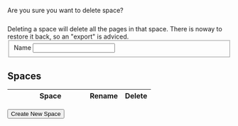 <style>
.ui-state-highlight { height: 1.5em; line-height: 1.2em; }
</style>
<script language='javascript'>
$(document).ready(function(){
    
    $("#confirmdelete").dialog({autoOpen: false,
                                width: 550,
                                modal: true});
    
    $("#spaceform").dialog({autoOpen: false,
            width: 550,
            modal: true});
            
    $("#alert").dialog({
        autoOpen: false,
        width: 400,
        modal: true,
        buttons: {"Ok": function(){
                $(this).dialog("close");
            }}});
    
    var messagealert = function(title, message){
        $dialog = $("#alert");
        $dialog.dialog("option", "title", title);
        $dialog.find("#alertmessage").html(message);
        $dialog.dialog("open");
    };
    
    var confirmdelete = function(options){
        var options = $.extend({space: 'this',
                                ok: $.noop,
                                cancel: $.noop}, options);
        $("#confirmdelete > #space").text(options.space);
        $("#confirmdelete").dialog("option", "buttons", {'Ok': function(){
                                                                options.ok();
                                                                $(this).dialog("close");
                                                                },
                                                         'Cancel': function() {
                                                             options.cancel();
                                                             $(this).dialog("close");
                                                             }
                                                         });
        $("#confirmdelete").dialog("open");
    };
    
    
    
    var remotecall = function(options) {
        var options = $.extend({success: $.noop,
                                error: $.alerterror,
                                data: {}}, options);
                                    
        
        $.ajax({url: options.uri,
                dataType: 'json',
                data: options.data,
                success: options.success,
                error: options.error});
    };
    
    var listspaces = function(options) {
        var options = $.extend(options, {uri: LFW_CONFIG['uris']['listSpaces']});
        remotecall(options);
    };
    
    var deletespace = function(spacename, options){
        var options = $.extend(options, {uri: LFW_CONFIG['uris']['deleteSpace'],
                                        data: {name: spacename}});
        remotecall(options);
    };
    
    var createspace = function(spacename, options){
        var options = $.extend(options, {uri: LFW_CONFIG['uris']['createSpace'],
                                        data: {name: spacename}});
        remotecall(options);
    };
    
    var sortspaces = function(spaces, options){
        var options = $.extend(options, {uri: LFW_CONFIG['uris']['sortSpaces'],
                                        data: {"spaces": JSON.stringify(spaces)}});
        remotecall(options);
    };
    
    var editspace = function(name, newname, options){
        var options = $.extend(options, {uri: LFW_CONFIG['uris']['updateSpace'],
                                        data: {name: name,
                                               newname: newname}});
        remotecall(options);
    };
    
    var importspace = function(space, path, options){
        var options = $.extend(options, {uri: LFW_CONFIG['uris']['importSpace'],
                                        data: {space: space,
                                               filename: path}});
        remotecall(options);
    };
    
    var exportspace = function(space, path, options){
        var options = $.extend(options, {uri: LFW_CONFIG['uris']['exportSpace'],
                                        data: {space: space,
                                               filename: path}});
        remotecall(options);
    };
    
    console.log("Doing a list spaces call");
    
    var render = function(){
        listspaces({success: function(data){
                                var tbody = $("#spaceslist > tbody");
                                console.log("listspaces succeeded, rendering list...");
                                tbody.empty();
                                $.each(data, function(i, space){
                                    var renameText;
                                    var deleteText;
                                    var tdSpaceNameContent;
                                    var spaceElem;
                                    if ((space == "Admin") || (space == "IDE")) {
                                        renameText = "-";
                                        deleteText = "-";
                                        spaceElem = $("<span>").text(space);
                                    } else {
                                        renameText = "rename";
                                        deleteText = "delete";
                                        spaceElem = $("<a>", {href: "#/Admin/" + space}).text(space);
                                    }
                                    
                                    tbody.append($('<tr class="ui-state-default">').append('<td><span class="ui-icon ui-icon-arrowthick-2-n-s"></span></td>')
                                                          .append($("<td class='td_spacename'>").append(spaceElem))
                                                          .append($("<td>", {style: 'text-align: center'}).append($('<a>', {style: 'cursor: pointer'}).data('space', space).text(renameText).click(function() {
                                                                var space = $(this).data('space');
                                                                if ((space == 'IDE') || (space == 'Admin')){
                                                                    return;
                                                                }
                                                                $("#spaceform input").removeClass("ui-state-error").val(space);
                                                                var $dialog = $("#spaceform").dialog("option", "title", "Edit Space");
                                                                $("#spaceform").dialog("option", "buttons", {"Rename Space": function(){
                                                                                                            $input = $dialog.find("input").removeClass("ui-state-error");
                                                                                                            
                                                                                                            var spacename = $.trim($dialog.find("#name").val());
                                                                                                            if (spacename == ""){
                                                                                                                $input.addClass("ui-state-error");
                                                                                                                return;
                                                                                                            }
                                                                                                            if (space == spacename){
                                                                                                                $dialog.dialog("close");
                                                                                                                return;
                                                                                                            }
                                                                                                            
                                                                                                            editspace(space, spacename, {success: function(){
                                                                                                                $.fillSpacesList({success: function(){
                                                                                                                    $("#space").val("Admin");
                                                                                                                }});

                                                                                                                render();
                                                                                                                $dialog.dialog("close");
                                                                                                            }, error: $.alerterror});
                                                                                                        },
                                                                                                        
                                                                                                      "Cancel": function(){
                                                                                                          $(this).dialog("close");
                                                                                                        }});
                                                                $("#spaceform").keydown(function(e) {
                                                                    if (e.keyCode == 13) {
                                                                        var buttons = $( "#spaceform" ).dialog( "option", "buttons" );
                                                                        var button = buttons["Rename Space"];
                                                                        button();
                                                                    }
                                                                });
                                                                                
                                                                $("#spaceform").dialog("open");
                                                              })))
                                                          .append($("<td>", {style: 'text-align: center'}).append($('<a>', {style: 'cursor: pointer'}).data('space', space).text(deleteText).click(function(){
                                                                var space = $(this).data('space');
                                                                if ((space == 'IDE') || (space == 'Admin')){
                                                                     return;
                                                                }
                                                                confirmdelete({space: space,
                                                                         ok: function(){
                                                                             deletespace(space, {success: function(){
                                                                                    $.fillSpacesList({success: function(){
                                                                                        $("#space").val("Admin");
                                                                                    }});
                                                                                    render();
                                                                                 }});
                                                                         }});
                                                              }))));
                                });
                            }});
    };
    
    $("#createspace").button().click(function() {
        var $dialog = $("#spaceform").dialog("option", "title", "Create Space");
        $("#spaceform  input").removeClass("ui-state-error").val("");
        $("#spaceform").dialog("option", "buttons", {"Create Space": function(){
                                                    $input = $dialog.find("input").removeClass("ui-state-error");
                                                    
                                                    var spacename = $.trim($dialog.find("#name").val());
                                                    if (spacename == ""){
                                                        $input.addClass("ui-state-error");
                                                        return;
                                                    }
                                                    
                                                    createspace(spacename, {success: function(){
                                                        $.fillSpacesList({success: function(){
                                                            $("#space").val("Admin");
                                                        }});
                                                        render();
                                                        $dialog.dialog("close");
                                                    }, error: $.alerterror});
                                                },
                                                
                                              "Cancel": function(){
                                                  $(this).dialog("close");
                                                }});
                        
        $("#spaceform").dialog("open");
        $("#spaceform").keydown(function(e) {
            if (e.keyCode == 13) {
                var buttons = $( "#spaceform" ).dialog( "option", "buttons" );
                var button = buttons["Create Space"];
                button();
            }
        });
    });


    render();
    //Make spaces sortable
    var tablebody = $( "#spaceslist tbody")
    tablebody.sortable({
        placeholder: "ui-state-highlight",
        update: function(event, ui) {
            spaces = new Array()
            tds = $(".td_spacename")
            for (var i=0; i < tds.length; i++)
                spaces[i] = tds[i].textContent
            sortspaces(spaces, {success: function(){
                                                $.fillSpacesList({success: function(){
                                                    $("#space").val("Admin");
                                                }});
                                            },
                                error: $.alerterror});
        }
    });
    $( "#spaceslist tbody").disableSelection();
});

</script>

<div id='alert'>
<p id='alertmessage'></p>
</div>

<div id='confirmdelete' title='Delete Space'>
    Are you sure you want to delete <b id='space'></b> space?
    <div class='notice' style='margin-top: 25px;'>
    Deleting a space will delete all the pages in that space. There
    is noway to restore it back, so an "export" is adviced.
    </div>
</div>

<div id="spaceform" title="Create new space">
    <form>
    <fieldset>
        <label for="name">Name</label>
        <input type="text" name="name" id="name" class="text ui-widget-content ui-corner-all " />
    </fieldset>
    </form>
</div>

## Spaces

<table id='spaceslist' style='width: 80%;'>
<thead>
    <tr>
        <th></th>
        <th style='width: 50%;'>Space</th>
        <th style='text-align:center;'>Rename</th>
        <th style='text-align:center;'>Delete</th>
    </tr>
</thead>
<tbody>
</tbody>
</table>

<button id='createspace'>Create New Space</button>
